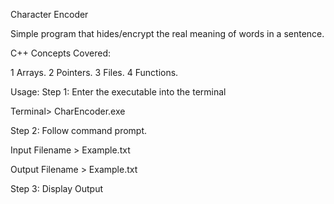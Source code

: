Character Encoder

Simple program that hides/encrypt the
real meaning of words in a sentence.

C++ Concepts Covered:

1 Arrays.
2 Pointers.
3 Files.
4 Functions.

Usage:
Step 1: Enter the executable into the terminal

Terminal> CharEncoder.exe

Step 2: Follow command prompt.

Input Filename > Example.txt

Output Filename > Example.txt

Step 3: Display Output




